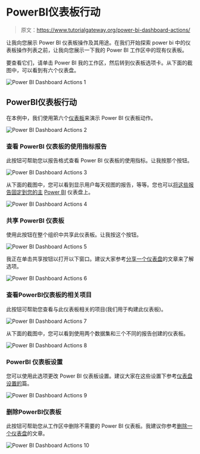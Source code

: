 # PowerBI仪表板行动

> 原文：<https://www.tutorialgateway.org/power-bi-dashboard-actions/>

让我向您展示 Power BI 仪表板操作及其用途。在我们开始探索 power bi 中的仪表板操作列表之前，让我向您展示一下我的 Power BI 工作区中的现有仪表板。

要查看它们，请单击 Power BI 我的工作区，然后转到仪表板选项卡。从下面的截图中，可以看到有六个仪表盘。

![Power BI Dashboard Actions 1](img/e9368fa9d93c17c4f8d8408b104c665c.png)

## PowerBI仪表板行动

在本例中，我们使用第六个[仪表板](https://www.tutorialgateway.org/create-a-power-bi-dashboard/)来演示 Power BI 仪表板动作。

![Power BI Dashboard Actions 2](img/022a1458c0d22e98e25bb33bee8bb05a.png)

### 查看 PowerBI 仪表板的使用指标报告

此按钮可帮助您以报告格式查看 Power BI 仪表板的使用指标。让我按那个按钮。

![Power BI Dashboard Actions 3](img/7a92e91fe6e98516909567a36c955e06.png)

从下面的截图中，您可以看到显示用户每天视图的报告，等等。您也可以[将这些报告固定到您的主](https://www.tutorialgateway.org/pin-report-to-power-bi-dashboard/) [Power BI](https://www.tutorialgateway.org/power-bi-tutorial/) 仪表盘上。

![Power BI Dashboard Actions 4](img/7abc8c2e9d1d96ac2c4de749157806ab.png)

### 共享 PowerBI 仪表板

使用此按钮在整个组织中共享此仪表板。让我按这个按钮。

![Power BI Dashboard Actions 5](img/9400b784990088071c3628f74d7993fb.png)

我正在单击共享按钮以打开以下窗口。建议大家参考[分享一个仪表盘](https://www.tutorialgateway.org/share-power-bi-dashboard/)的文章来了解选项。

![Power BI Dashboard Actions 6](img/0cb1e420cd4521ab42dfbfc233a2ddf5.png)

### 查看PowerBI仪表板的相关项目

此按钮可帮助您查看与此仪表板相关的项目(我们用于构建此仪表板)。

![Power BI Dashboard Actions 7](img/116cd8a42bcf302f578c3e4250fdc20f.png)

从下面的截图中，您可以看到使用两个数据集和三个不同的报告创建的仪表板。

![Power BI Dashboard Actions 8](img/4e91a30827ba06e7f868fd5f8d988ed3.png)

### PowerBI 仪表板设置

您可以使用此选项更改 Power BI 仪表板设置。建议大家在这些设置下参考[仪表盘设置的](https://www.tutorialgateway.org/power-bi-dashboard-settings/)篇。

![Power BI Dashboard Actions 9](img/bf14f7a118a7a2b290d8cdc461d9c62e.png)

### 删除PowerBI仪表板

此按钮可帮助您从工作区中删除不需要的 Power BI 仪表板。我建议你参考[删除一个仪表盘](https://www.tutorialgateway.org/delete-power-bi-dashboard/)的文章。

![Power BI Dashboard Actions 10](img/9c89bf6af9c9042deaa0aeed71869d52.png)